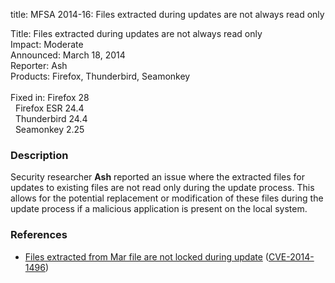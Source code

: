 title: MFSA 2014-16: Files extracted during updates are not always read only

<p>
<span class="label">Title:</span>      Files extracted during updates are not
always read only<br/>
<span class="label">Impact:</span>     Moderate<br/>
<span class="label">Announced:</span>  March 18, 2014<br/>
<span class="label">Reporter:</span>   Ash<br/>
<span class="label">Products:</span>   Firefox, Thunderbird, Seamonkey<br/>
<br/>
<span class="label">Fixed in:</span>   Firefox 28<br/>
<span class="label">&#160;</span>      Firefox ESR 24.4<br/>
<span class="label">&#160;</span>      Thunderbird 24.4<br/>
<span class="label">&#160;</span>      Seamonkey 2.25<br/>
</p>


<h3>Description</h3>

<p>Security researcher <strong>Ash</strong> reported an issue where the
extracted files for updates to existing files are not read only during the
update process. This allows for the potential replacement or modification of
these files during the update process if a malicious application is present on
the local system.
</p>

<h3>References</h3>

<ul>
  <li><a href="https://bugzilla.mozilla.org/show_bug.cgi?id=925747">
       Files extracted from Mar file are not locked during update</a> (<a href="http://cve.mitre.org/cgi-bin/cvename.cgi?name=CVE-2014-1496" class="ex-ref">CVE-2014-1496</a>)</li>
</ul>



